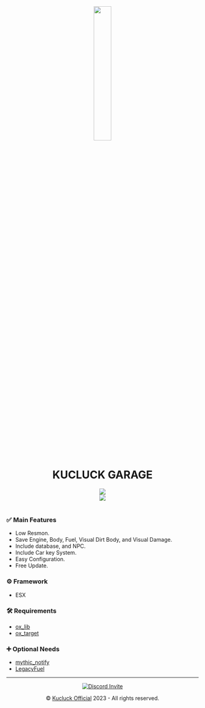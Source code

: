 <div align="center">
<img src="https://media.discordapp.net/attachments/901446802711142460/1060136243377229874/KC.png" width="30%">
<h1><b>KUCLUCK GARAGE</b></h1>

</div>
<div align="center">

<img src="https://media.discordapp.net/attachments/1060165701136044052/1078453434270883920/20230224060842_1.jpg">

<br>
<img src="https://media.discordapp.net/attachments/1060165701136044052/1078453117517037578/20230224060722_1.jpg">
</div>

<br>

### ✅ Main Features

- Low Resmon.
- Save Engine, Body, Fuel, Visual Dirt Body, and Visual Damage.
- Include database, and NPC.
- Include Car key System.
- Easy Configuration.
- Free Update.

### ⚙️ Framework

- ESX

### 🛠 Requirements

- <a href='https://github.com/overextended/ox_lib'>ox_lib</a>
- <a href='https://github.com/overextended/ox_target'>ox_target</a>

### ➕ Optional Needs

- <a href='https://github.com/JayMontana36/mythic_notify'>mythic_notify</a>
- <a href='https://github.com/InZidiuZ/LegacyFuel'>LegacyFuel</a>

<hr>

<div align="center"> <a href="https://discord.gg/BuACxn4XUw" title=""><img alt="Discord Invite" src="https://discordapp.com/api/guilds/901445288881963059/widget.png?style=banner2"></a>
</div>

<p align="center">©️ <a href="https://discord.gg/BuACxn4XUw">Kucluck Official</a> 2023 - All rights reserved.</p>
